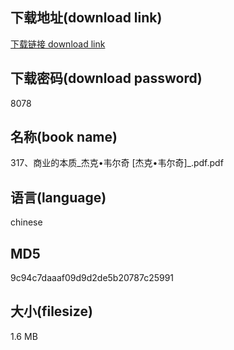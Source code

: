 ## 下载地址(download link)
[下载链接 download link](https://voluble-croquembouche-d321dc.netlify.app/?s=317%E3%80%81%E5%95%86%E4%B8%9A%E7%9A%84%E6%9C%AC%E8%B4%A8_%E6%9D%B0%E5%85%8B%E2%80%A2%E9%9F%A6%E5%B0%94%E5%A5%87+%5B%E6%9D%B0%E5%85%8B%E2%80%A2%E9%9F%A6%E5%B0%94%E5%A5%87%5D_.pdf)

## 下载密码(download password)
8078

## 名称(book name)
317、商业的本质_杰克•韦尔奇 [杰克•韦尔奇]_.pdf.pdf

## 语言(language)
chinese

## MD5
9c94c7daaaf09d9d2de5b20787c25991

## 大小(filesize)
1.6 MB
